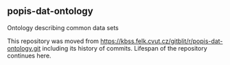 ## popis-dat-ontology

Ontology describing common data sets

This repository was moved from https://kbss.felk.cvut.cz/gitblit/r/popis-dat-ontology.git including its history of commits. Lifespan of the repository continues here.
